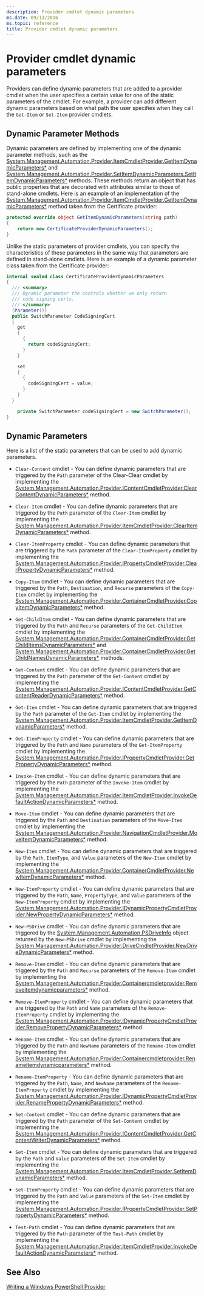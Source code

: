 ```yaml
---
description: Provider cmdlet dynamic parameters
ms.date: 09/13/2016
ms.topic: reference
title: Provider cmdlet dynamic parameters
---
```

# Provider cmdlet dynamic parameters

Providers can define dynamic parameters that are added to a provider cmdlet when the user specifies
a certain value for one of the static parameters of the cmdlet. For example, a provider can add
different dynamic parameters based on what path the user specifies when they call the `Get-Item` or
`Set-Item` provider cmdlets.

## Dynamic Parameter Methods

Dynamic parameters are defined by implementing one of the dynamic parameter methods, such as the
[System.Management.Automation.Provider.ItemCmdletProvider.GetItemDynamicParameters*][19] and
[System.Management.Automation.Provider.SetItemDynamicParameters.SetItemDynamicParameters*][21]
methods. These methods return an object that has public properties that are decorated with
attributes similar to those of stand-alone cmdlets. Here is an example of an implementation of the
[System.Management.Automation.Provider.ItemCmdletProvider.GetItemDynamicParameters*][19] method
taken from the Certificate provider:

```csharp
protected override object GetItemDynamicParameters(string path)
{
    return new CertificateProviderDynamicParameters();
}
```

Unlike the static parameters of provider cmdlets, you can specify the characteristics of these
parameters in the same way that parameters are defined in stand-alone cmdlets. Here is an example of
a dynamic parameter class taken from the Certificate provider:

```csharp
internal sealed class CertificateProviderDynamicParameters
{
  /// <summary>
  /// Dynamic parameter the controls whether we only return
  /// code signing certs.
  /// </summary>
  [Parameter()]
  public SwitchParameter CodeSigningCert
  {
    get
    {
      {
        return codeSigningCert;
      }
    }

    set
    {
      {
        codeSigningCert = value;
      }
    }
  }

    private SwitchParameter codeSigningCert = new SwitchParameter();
}
```

## Dynamic Parameters

Here is a list of the static parameters that can be used to add dynamic parameters.

- `Clear-Content` cmdlet - You can define dynamic parameters that are triggered by the `Path`
  parameter of the Clear-Clear cmdlet by implementing the
  [System.Management.Automation.Provider.IContentCmdletProvider.ClearContentDynamicParameters*][09]
  method.
- `Clear-Item` cmdlet - You can define dynamic parameters that are triggered by the `Path` parameter
  of the `Clear-Item` cmdlet by implementing the
  [System.Management.Automation.Provider.ItemCmdletProvider.ClearItemDynamicParameters*][18] method.
- `Clear-ItemProperty` cmdlet - You can define dynamic parameters that are triggered by the `Path`
  parameter of the `Clear-ItemProperty` cmdlet by implementing the
  [System.Management.Automation.Provider.IPropertyCmdletProvider.ClearPropertyDynamicParameters*][15]
  method.
- `Copy-Item` cmdlet - You can define dynamic parameters that are triggered by the `Path`,
  `Destination`, and `Recurse` parameters of the `Copy-Item` cmdlet by implementing the
  [System.Management.Automation.Provider.ContainerCmdletProvider.CopyItemDynamicParameters*][02]
  method.
- `Get-ChildItem` cmdlet - You can define dynamic parameters that are triggered by the `Path` and
  `Recurse` parameters of the `Get-ChildItem` cmdlet by implementing the
  [System.Management.Automation.Provider.ContainerCmdletProvider.GetChildItemsDynamicParameters*][03]
  and
  [System.Management.Automation.Provider.ContainerCmdletProvider.GetChildNamesDynamicParameters*][04]
  methods.
- `Get-Content` cmdlet - You can define dynamic parameters that are triggered by the `Path`
  parameter of the `Get-Content` cmdlet by implementing the
  [System.Management.Automation.Provider.IContentCmdletProvider.GetContentReaderDynamicParameters*][10]
  method.
- `Get-Item` cmdlet - You can define dynamic parameters that are triggered by the `Path` parameter
  of the `Get-Item` cmdlet by implementing the
  [System.Management.Automation.Provider.ItemCmdletProvider.GetItemDynamicParameters*][19] method.
- `Get-ItemProperty` cmdlet - You can define dynamic parameters that are triggered by the `Path` and
  `Name` parameters of the `Get-ItemProperty` cmdlet by implementing the
  [System.Management.Automation.Provider.IPropertyCmdletProvider.GetPropertyDynamicParameters*][16]
  method.
- `Invoke-Item` cmdlet - You can define dynamic parameters that are triggered by the `Path`
  parameter of the `Invoke-Item` cmdlet by implementing the
  [System.Management.Automation.Provider.ItemCmdletProvider.InvokeDefaultActionDynamicParameters*][20]
  method.
- `Move-Item` cmdlet - You can define dynamic parameters that are triggered by the `Path` and
  `Destination` parameters of the `Move-Item` cmdlet by implementing the
  [System.Management.Automation.Provider.NavigationCmdletProvider.MoveItemDynamicParameters*][22]
  method.
- `New-Item` cmdlet - You can define dynamic parameters that are triggered by the `Path`,
  `ItemType`, and `Value` parameters of the `New-Item` cmdlet by implementing the
  [System.Management.Automation.Provider.ContainerCmdletProvider.NewItemDynamicParameters*][05]
  method.
- `New-ItemProperty` cmdlet - You can define dynamic parameters that are triggered by the `Path`,
  `Name`, `PropertyType`, and `Value` parameters of the `New-ItemProperty` cmdlet by implementing
  the
  [System.Management.Automation.Provider.IDynamicPropertyCmdletProvider.NewPropertyDynamicParameters*][12]
  method.
- `New-PSDrive` cmdlet - You can define dynamic parameters that are triggered by the
  [System.Management.Automation.PSDriveInfo][23] object returned by the `New-PSDrive` cmdlet by
  implementing the
  [System.Management.Automation.Provider.DriveCmdletProvider.NewDriveDynamicParameters*][08] method.
- `Remove-Item` cmdlet - You can define dynamic parameters that are triggered by the `Path` and
  `Recurse` parameters of the `Remove-Item` cmdlet by implementing the
  [System.Management.Automation.Provider.Containercmdletprovider.Removeitemdynamicparameters*][06]
  method.
- `Remove-ItemProperty` cmdlet - You can define dynamic parameters that are triggered by the `Path`
  and `Name` parameters of the `Remove-ItemProperty` cmdlet by implementing the
  [System.Management.Automation.Provider.IDynamicPropertyCmdletProvider.RemovePropertyDynamicParameters*][13]
  method.
- `Rename-Item` cmdlet - You can define dynamic parameters that are triggered by the `Path` and
  `NewName` parameters of the `Rename-Item` cmdlet by implementing the
  [System.Management.Automation.Provider.Containercmdletprovider.Renameitemdynamicparameters*][07]
  method.
- `Rename-ItemProperty` - You can define dynamic parameters that are triggered by the `Path`,
  `Name`, and `NewName` parameters of the `Rename-ItemProperty` cmdlet by implementing the
  [System.Management.Automation.Provider.IDynamicPropertyCmdletProvider.RenamePropertyDynamicParameters*][14]
  method.
- `Set-Content` cmdlet - You can define dynamic parameters that are triggered by the `Path`
  parameter of the `Set-Content` cmdlet by implementing the
  [System.Management.Automation.Provider.IContentCmdletProvider.GetContentWriterDynamicParameters*][11]
  method.
- `Set-Item` cmdlet - You can define dynamic parameters that are triggered by the `Path` and `Value`
  parameters of the `Set-Item` cmdlet by implementing the
  [System.Management.Automation.Provider.ItemCmdletProvider.SetItemDynamicParameters*][21] method.

- `Set-ItemProperty` cmdlet - You can define dynamic parameters that are triggered by the `Path` and
  `Value` parameters of the `Set-Item` cmdlet by implementing the
  [System.Management.Automation.Provider.IPropertyCmdletProvider.SetPropertyDynamicParameters*][17]
  method.
- `Test-Path` cmdlet - You can define dynamic parameters that are triggered by the `Path` parameter
  of the `Test-Path` cmdlet by implementing the
  [System.Management.Automation.Provider.ItemCmdletProvider.InvokeDefaultActionDynamicParameters*][20]
  method.

## See Also

[Writing a Windows PowerShell Provider][01]

<!-- link references -->
[01]: writing-a-windows-powershell-provider.md
[02]: xref:System.Management.Automation.Provider.ContainerCmdletProvider.CopyItemDynamicParameters
[03]: xref:System.Management.Automation.Provider.ContainerCmdletProvider.GetChildItemsDynamicParameters
[04]: xref:System.Management.Automation.Provider.ContainerCmdletProvider.GetChildNamesDynamicParameters
[05]: xref:System.Management.Automation.Provider.ContainerCmdletProvider.NewItemDynamicParameters
[06]: xref:System.Management.Automation.Provider.ContainerCmdletProvider.RemoveItemDynamicParameters
[07]: xref:System.Management.Automation.Provider.ContainerCmdletProvider.RenameItemDynamicParameters
[08]: xref:System.Management.Automation.Provider.DriveCmdletProvider.NewDriveDynamicParameters
[09]: xref:System.Management.Automation.Provider.IContentCmdletProvider.ClearContentDynamicParameters
[10]: xref:System.Management.Automation.Provider.IContentCmdletProvider.GetContentReaderDynamicParameters
[11]: xref:System.Management.Automation.Provider.IContentCmdletProvider.GetContentWriterDynamicParameters
[12]: xref:System.Management.Automation.Provider.IDynamicPropertyCmdletProvider.NewPropertyDynamicParameters
[13]: xref:System.Management.Automation.Provider.IDynamicPropertyCmdletProvider.RemovePropertyDynamicParameters
[14]: xref:System.Management.Automation.Provider.IDynamicPropertyCmdletProvider.RenamePropertyDynamicParameters
[15]: xref:System.Management.Automation.Provider.IPropertyCmdletProvider.ClearPropertyDynamicParameters
[16]: xref:System.Management.Automation.Provider.IPropertyCmdletProvider.GetPropertyDynamicParameters
[17]: xref:System.Management.Automation.Provider.IPropertyCmdletProvider.SetPropertyDynamicParameters
[18]: xref:System.Management.Automation.Provider.ItemCmdletProvider.ClearItemDynamicParameters
[19]: xref:System.Management.Automation.Provider.ItemCmdletProvider.GetItemDynamicParameters
[20]: xref:System.Management.Automation.Provider.ItemCmdletProvider.InvokeDefaultActionDynamicParameters
[21]: xref:System.Management.Automation.Provider.ItemCmdletProvider.SetItemDynamicParameters
[22]: xref:System.Management.Automation.Provider.NavigationCmdletProvider.MoveItemDynamicParameters
[23]: xref:System.Management.Automation.PSDriveInfo
